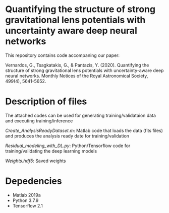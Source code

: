 # Quantifying the structure of strong gravitational lens potentials with uncertainty aware deep neural networks

This repository contains code accompaning our paper:

Vernardos, G., Tsagkatakis, G., & Pantazis, Y. (2020). 
Quantifying the structure of strong gravitational lens potentials with uncertainty-aware deep neural networks. 
Monthly Notices of the Royal Astronomical Society, 499(4), 5641-5652.

# Description of files
The attached codes can be used for generating training/validataion data and executing training/inference

*Create_AnalysisReadyDataset.m*: Matlab code that loads the data (fits files) and produces the analysis ready date for training/validation

*Residual_modeling_with_DL.py*: Python/Tensorflow code for training/validating the deep learning models

*Weights.hdf5*: Saved weights

# Depedencies
* Matlab 2019a
* Python 3.7.9
* Tensorflow 2.1
